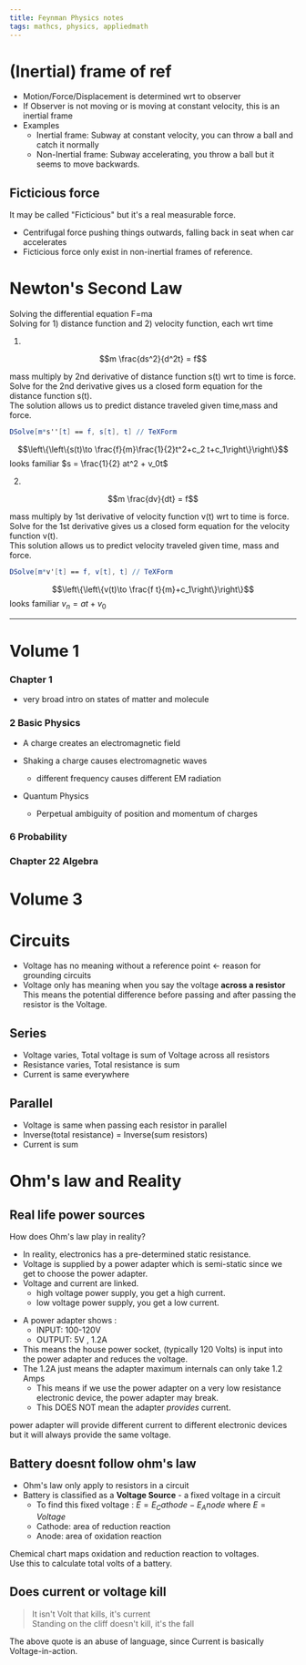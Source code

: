 ```yaml
---
title: Feynman Physics notes
tags: mathcs, physics, appliedmath
---
```


# (Inertial) frame of ref

* Motion/Force/Displacement is determined wrt to observer
* If Observer is not moving or is moving at constant velocity, this is an inertial frame
* Examples
  * Inertial frame: Subway at constant velocity, you can throw a ball and catch it normally
  * Non-Inertial frame: Subway accelerating, you throw a ball but it seems to move backwards.

## Ficticious force

It may be called "Ficticious" but it's a real measurable force.

* Centrifugal force pushing things outwards, falling back in seat when car accelerates
* Ficticious force only exist in non-inertial frames of reference.


# Newton's Second Law 

Solving the differential equation F=ma  
Solving for 1) distance function and 2) velocity function, each wrt time

1. 

$$m \frac{ds^2}{d^2t} = f$$

mass multiply by 2nd derivative of distance function s(t) wrt to time is force.  
Solve for the 2nd derivative gives us a closed form equation for the distance function s(t).  
The solution allows us to predict distance traveled given time,mass and force.

```mathematica
DSolve[m*s''[t] == f, s[t], t] // TeXForm
```
$$\left\{\left\{s(t)\to \frac{f}{m}\frac{1}{2}t^2+c_2 t+c_1\right\}\right\}$$
looks familiar
$s = \frac{1}{2} at^2 + v_0t$

2. 

$$m \frac{dv}{dt} = f$$

mass multiply by 1st derivative of velocity function v(t) wrt to time is force.  
Solve for the 1st derivative gives us a closed form equation for the velocity function v(t).  
This solution allows us to predict velocity traveled given time, mass and force.  

```mathematica
DSolve[m*v'[t] == f, v[t], t] // TeXForm
```

$$\left\{\left\{v(t)\to \frac{f t}{m}+c_1\right\}\right\}$$
looks familiar
$v_n=at+v_0$


---


# Volume 1

### Chapter 1

* very broad intro on states of matter and molecule

### 2 Basic Physics

* A charge creates an electromagnetic field
* Shaking a charge causes electromagnetic waves
  * different frequency causes different EM radiation

* Quantum Physics
  * Perpetual ambiguity of position and momentum of charges
  
### 6 Probability

### Chapter 22 Algebra



# Volume 3



# Circuits

* Voltage has no meaning without a reference point <- reason for grounding circuits
* Voltage only has meaning when you say the voltage **across a resistor**  
This means the potential difference before passing and after passing the resistor is the Voltage.  

## Series

* Voltage varies, Total voltage is sum of Voltage across all resistors
* Resistance varies, Total resistance is sum
* Current is same everywhere


## Parallel

* Voltage is same when passing each resistor in parallel
* Inverse(total resistance) = Inverse(sum resistors)
* Current is sum

# Ohm's law and Reality

## Real life power sources

How does Ohm's law play in reality?  

* In reality, electronics has a pre-determined static resistance.  
* Voltage is supplied by a power adapter which is semi-static since we get to choose the power adapter.  
* Voltage and current are linked.  
  * high voltage power supply, you get a high current.  
  * low voltage power supply, you get a low current.
<!--  -->
* A power adapter shows : 
  * INPUT: 100-120V
  * OUTPUT: 5V , 1.2A  
* This means the house power socket, (typically 120 Volts) is input into the power adapter and reduces the voltage.  
* The  1.2A just means the adapter maximum internals can only take 1.2 Amps 
  * This means if we use the power adapter on a very low resistance electronic device, the power adapter may break.
  * This DOES NOT mean the adapter *provides* current.  

 power adapter will provide different current to different electronic devices but it will always provide the same voltage.

 ## Battery doesnt follow ohm's law

 * Ohm's law only apply to resistors in a circuit
 * Battery is classified as a **Voltage Source** - a fixed voltage in a circuit
   * To find this fixed voltage : $E = E_Cathode - E_Anode$ where $E=Voltage$
   * Cathode: area of reduction reaction 
   * Anode: area of oxidation reaction

Chemical chart maps oxidation and reduction reaction to voltages.  
Use this to calculate total volts of a battery.  

 ## Does current or voltage kill

>  It isn't Volt that kills, it's current  
>  Standing on the cliff doesn't kill, it's the fall  

The above quote is an abuse of language, since Current is basically Voltage-in-action.    
